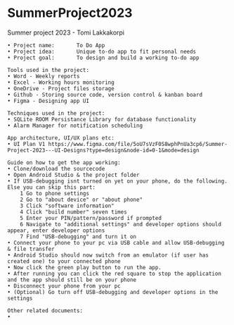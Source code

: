 # SummerProject2023

Summer project 2023 - Tomi Lakkakorpi

    • Project name:       To Do App
    • Project idea:       Unique to-do app to fit personal needs
    • Project goal:       To design and build a working to-do app

    Tools used in the project:
    • Word - Weekly reports
    • Excel - Working hours monitoring
    • OneDrive - Project files storage
    • Github - Storing source code, version control & kanban board
    • Figma - Designing app UI

    Techniques used in the project:
    • SQLite ROOM Persistance Library for database functionality
    • Alarm Manager for notification scheduling

    App architecture, UI/UX plans etc:
    • UI Plan V1 https://www.figma.com/file/5oU7sVzF0S8wphPnUa3cp6/Summer-Project-2023---UI-Designs?type=design&node-id=0-1&mode=design

    Guide on how to get the app working:
    • Clone/download the sourcecode
    • Open Android Studio & the project folder
    • If USB-debugging isnt turned on yet on your phone, do the following. Else you can skip this part:
        1 Go to phone settings
        2 Go to "about device" or "about phone"
        3 Click "software information"
        4 Click "build number" seven times
        5 Enter your PIN/pattern/password if prompted
        6 Navigate to "additional settings" and developer options should appear, enter developer options
        7 Find "USB-debugging" and turn it on
    • Connect your phone to your pc via USB cable and allow USB-debugging & file transfer
    • Android Studio should now switch from an emulator (if user has created one) to your connected phone
    • Now click the green play button to run the app.
    • After running you can click the red square to stop the application and the app should still be on your phone
    • Disconnect your phone from your pc
    • (Optional) Go turn off USB-debugging and developer options in the settings

    Other related documents:
    •




